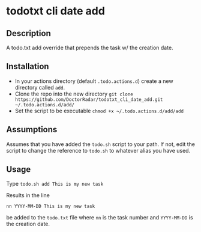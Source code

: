 # todotxt cli date add

## Description

A todo.txt add override that prepends the task w/ the creation date.

## Installation

- In your actions directory (default `.todo.actions.d`) create a new directory called `add`.
- Clone the repo into the new directory `git clone https://github.com/DoctorRadar/todotxt_cli_date_add.git ~/.todo.actions.d/add/`
- Set the script to be executable `chmod +x ~/.todo.actions.d/add/add`

## Assumptions
Assumes that you have added the `todo.sh` script to your path. If not, edit the script to change the reference to `todo.sh` to whatever alias you have used.

## Usage

Type `todo.sh add This is my new task`

Results in the line

`nn YYYY-MM-DD This is my new task`

be added to the `todo.txt` file where `nn` is the task number and `YYYY-MM-DD` is the creation date.
